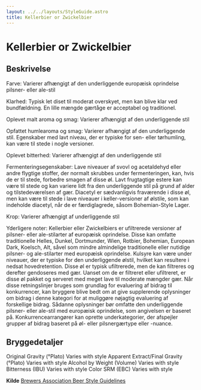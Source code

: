 ```yaml
---
layout: ../../layouts/StyleGuide.astro
title: Kellerbier or Zwickelbier
---
```

# Kellerbier or Zwickelbier

## Beskrivelse
Farve: Varierer afhængigt af den underliggende europæisk oprindelse pilsner- eller ale-stil

Klarhed: Typisk let diset til moderat overskyet, men kan blive klar ved bundfældning. En lille mængde gærtåge er acceptabel og traditionel.

Oplevet malt aroma og smag: Varierer afhængigt af den underliggende stil

Opfattet humlearoma og smag: Varierer afhængigt af den underliggende stil. Egenskaber med lavt niveau, der er typiske for sen- eller tørhumling, kan være til stede i nogle versioner.

Oplevet bitterhed: Varierer afhængigt af den underliggende stil

Fermenteringsegenskaber: Lave niveauer af svovl og acetaldehyd eller andre flygtige stoffer, der normalt skrubbes under fermenteringen, kan, hvis de er til stede, forbedre smagen af disse øl. Lavt frugtagtige estere kan være til stede og kan variere lidt fra den underliggende stil på grund af alder og tilstedeværelsen af ​​gær. Diacetyl er sædvanligvis fraværende i disse øl, men kan være til stede i lave niveauer i keller-versioner af ølstile, som kan indeholde diacetyl, når de er færdiglagrede, såsom Bohemian-Style Lager.

Krop: Varierer afhængigt af underliggende stil

Yderligere noter: Kellerbier eller Zwickelbiers er ufiltrerede versioner af pilsner- eller ale-stilarter af europæisk oprindelse. Disse kan omfatte traditionelle Helles, Dunkel, Dortmunder, Wien, Rotbier, Bohemian, European Dark, Koelsch, Alt, såvel som mindre almindelige traditionelle eller nutidige pilsner- og ale-stilarter med europæisk oprindelse. Kulsyre kan være under niveauer, der er typiske for den underliggende ølstil, hvilket kan resultere i nedsat hovedretention. Disse øl er typisk ufiltrerede, men de kan filtreres og derefter gendoseres med gær. Uanset om de er filtreret eller ufiltreret, er disse øl pakket og serveret med meget lave til moderate mængder gær.						Når disse retningslinjer bruges som grundlag for evaluering af bidrag til konkurrencer, kan bryggere blive bedt om at give supplerende oplysninger om bidrag i denne kategori for at muliggøre nøjagtig evaluering af forskellige bidrag. Sådanne oplysninger bør omfatte den underliggende pilsner- eller ale-stil med europæisk oprindelse, som angivelsen er baseret på. Konkurrencearrangører kan oprette underkategorier, der afspejler grupper af bidrag baseret på øl- eller pilsnergærtype eller -nuance.




## Bryggedetaljer
Original Gravity (°Plato) Varies with style 
Apparent Extract/Final Gravity (°Plato) Varies with style 
Alcohol by Weight (Volume) Varies with style 
Bitterness (IBU) Varies with style
Color SRM (EBC) Varies with style					



**Kilde**
[Brewers Association Beer Style Guidelines](https://www.brewersassociation.org/)
